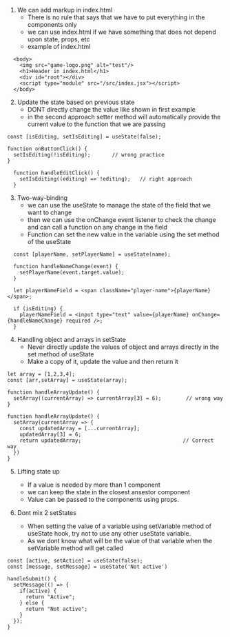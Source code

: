 1. We can add markup in index.html
   - There is no rule that says that we have to put everything in the components only
   - we can use index.html if we have something that does not depend upon state, props, etc
   - example of index.html

```
  <body>
    <img src="game-logo.png" alt="test"/>
    <h1>Header in index.html</h1>
    <div id="root"></div>
    <script type="module" src="/src/index.jsx"></script>
  </body>
```

2. Update the state based on previous state
   - DONT directly change the value like shown in first example
   - in the second approach setter method will automatically provide the current value to the function that we are passing

```
const [isEditing, setIsEditing] = useState(false);

function onButtonClick() {
  setIsEditing(!isEditing);       // wrong practice
}

  function handleEditClick() {
    setIsEditing((editing) => !editing);   // right approach
  }
```

3. Two-way-binding
   - we can use the useState to manage the state of the field that we want to change
   - then we can use the onChange event listener to check the change and can call a function on any change in the field
   - Function can set the new value in the variable using the set method of the useState

```
  const [playerName, setPlayerName] = useState(name);

  function handleNameChange(event) {
    setPlayerName(event.target.value);
  }

  let playerNameField = <span className="player-name">{playerName}</span>;

  if (isEditing) {
    playerNameField = <input type="text" value={playerName} onChange={handleNameChange} required />;
  }

```

4. Handling object and arrays in setState
   - Never directly update the values of object and arrays directly in the set method of useState 
   - Make a copy of it, update the value and then return it

``` Wrong way
let array = [1,2,3,4];
const [arr,setArray] = useState(array);

function handleArrayUpdate() {
  setArray((currentArray) => currentArray[3] = 6);        // wrong way
}

function handleArrayUpdate() {
  setArray(currentArray => {
    const updatedArray = [...currentArray];
    updatedArray[3] = 6;
    return updatedArray;                                 // Correct way
  })
}
```

5. Lifting state up
   - If a value is needed by more than 1 component
   - we can keep the state in the closest ansestor component
   - Value can be passed to the components using props.

6. Dont mix 2 setStates
   - When setting the value of a variable using setVariable method of useState hook, try not to use any other useState variable.
   - As we dont know what will be the value of that variable when the setVariable method will get called

``` Bad practice
const [active, setActice] = useState(false);
const [message, setMessage] = useState('Not active')

handleSubmit() {
  setMessage(() => {
    if(active) {
      return "Active";
    } else {
      return "Not active";
    }
  });
}

```